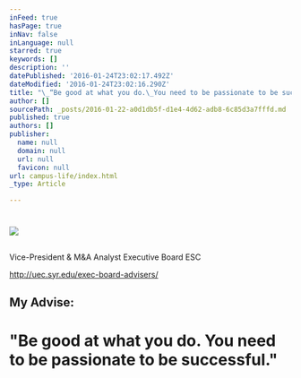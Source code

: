 ```yaml
---
inFeed: true
hasPage: true
inNav: false
inLanguage: null
starred: true
keywords: []
description: ''
datePublished: '2016-01-24T23:02:17.492Z'
dateModified: '2016-01-24T23:02:16.290Z'
title: "\_“Be good at what you do.\_You need to be passionate to be successful.”"
author: []
sourcePath: _posts/2016-01-22-a0d1db5f-d1e4-4d62-adb8-6c85d3a7fffd.md
published: true
authors: []
publisher:
  name: null
  domain: null
  url: null
  favicon: null
url: campus-life/index.html
_type: Article

---
```

# ![](https://s3-us-west-2.amazonaws.com/the-grid-img/p/343372ed8d57b3eedd9bf284b70c3d60b8613614.jpg)

## 

Vice-President & M&A Analyst Executive Board ESC

http://uec.syr.edu/exec-board-advisers/

## My Advise:

# "Be good at what you do. You need to be passionate to be successful."